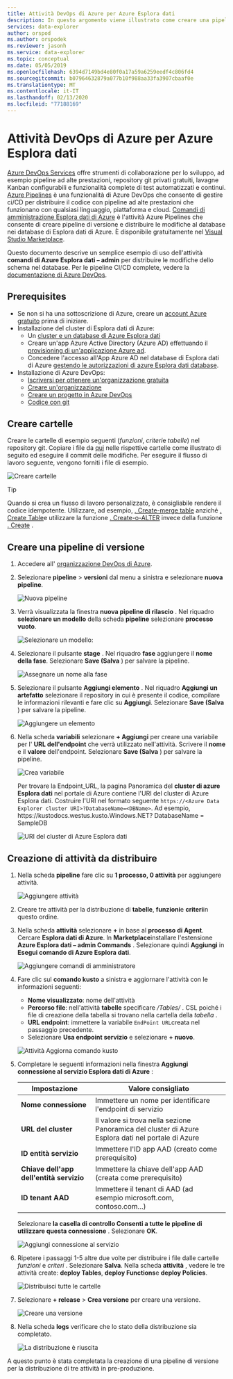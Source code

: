 ```yaml
---
title: Attività DevOps di Azure per Azure Esplora dati
description: In questo argomento viene illustrato come creare una pipeline di versione e distribuire
services: data-explorer
author: orspod
ms.author: orspodek
ms.reviewer: jasonh
ms.service: data-explorer
ms.topic: conceptual
ms.date: 05/05/2019
ms.openlocfilehash: 6394d7149bd4e80f0a17a59a6259eedf4c806fd4
ms.sourcegitcommit: b07964632879a077b10f988aa33fa3907cbaaf0e
ms.translationtype: MT
ms.contentlocale: it-IT
ms.lasthandoff: 02/13/2020
ms.locfileid: "77188169"
---
```

# <a name="azure-devops-task-for-azure-data-explorer"></a>Attività DevOps di Azure per Azure Esplora dati

[Azure DevOps Services](https://azure.microsoft.com/services/devops/) offre strumenti di collaborazione per lo sviluppo, ad esempio pipeline ad alte prestazioni, repository git privati gratuiti, lavagne Kanban configurabili e funzionalità complete di test automatizzati e continui. [Azure Pipelines](https://azure.microsoft.com/services/devops/pipelines/) è una funzionalità di Azure DevOps che consente di gestire ci/CD per distribuire il codice con pipeline ad alte prestazioni che funzionano con qualsiasi linguaggio, piattaforma e cloud.
[Comandi di amministrazione Esplora dati di Azure](https://marketplace.visualstudio.com/items?itemName=Azure-Kusto.PublishToADX) è l'attività Azure Pipelines che consente di creare pipeline di versione e distribuire le modifiche al database nei database di Esplora dati di Azure. È disponibile gratuitamente nel [Visual Studio Marketplace](https://marketplace.visualstudio.com/).

Questo documento descrive un semplice esempio di uso dell'attività **comandi di Azure Esplora dati – admin** per distribuire le modifiche dello schema nel database. Per le pipeline CI/CD complete, vedere la [documentazione di Azure DevOps](/azure/devops/user-guide/what-is-azure-devops?view=azure-devops#vsts).

## <a name="prerequisites"></a>Prerequisites

* Se non si ha una sottoscrizione di Azure, creare un [account Azure gratuito](https://azure.microsoft.com/free/) prima di iniziare.
* Installazione del cluster di Esplora dati di Azure:
    * Un [cluster e un database di Azure Esplora dati](/azure/data-explorer/create-cluster-database-portal)
    * Creare un'app Azure Active Directory (Azure AD) effettuando il [provisioning di un'applicazione Azure ad](/azure/kusto/management/access-control/how-to-provision-aad-app).
    * Concedere l'accesso all'App Azure AD nel database di Esplora dati di Azure [gestendo le autorizzazioni di azure Esplora dati database](/azure/data-explorer/manage-database-permissions).
* Installazione di Azure DevOps:
    * [Iscriversi per ottenere un'organizzazione gratuita](/azure/devops/user-guide/sign-up-invite-teammates?view=azure-devops)
    * [Creare un'organizzazione](/azure/devops/organizations/accounts/create-organization?view=azure-devops)
    * [Creare un progetto in Azure DevOps](/azure/devops/organizations/projects/create-project?view=azure-devops)
    * [Codice con git](/azure/devops/user-guide/code-with-git?view=azure-devops)

## <a name="create-folders"></a>Creare cartelle

Creare le cartelle di esempio seguenti (*funzioni*, *criteri*e *tabelle*) nel repository git. Copiare i file da [qui](https://github.com/Azure/azure-kusto-docs-samples/tree/master/DevOps_release_pipeline) nelle rispettive cartelle come illustrato di seguito ed eseguire il commit delle modifiche. Per eseguire il flusso di lavoro seguente, vengono forniti i file di esempio.

![Creare cartelle](media/devops/create-folders.png)

> [!TIP]
> Quando si crea un flusso di lavoro personalizzato, è consigliabile rendere il codice idempotente. Utilizzare, ad esempio, [. Create-merge table](/azure/kusto/management/create-table-command#create-merge-table) anziché [. Create Table](/azure/kusto/management/create-table-command)e utilizzare la funzione [. Create-o-ALTER](/azure/kusto/management/functions#create-or-alter-function) invece della funzione [. Create](/azure/kusto/management/functions#create-function) .

## <a name="create-a-release-pipeline"></a>Creare una pipeline di versione

1. Accedere all' [organizzazione DevOps di Azure](https://dev.azure.com/).
1. Selezionare **pipeline** > **versioni** dal menu a sinistra e selezionare **nuova pipeline**.

    ![Nuova pipeline](media/devops/new-pipeline.png)

1. Verrà visualizzata la finestra **nuova pipeline di rilascio** . Nel riquadro **selezionare un modello** della scheda **pipeline** selezionare **processo vuoto**.

     ![Selezionare un modello:](media/devops/select-template.png)

1. Selezionare il pulsante **stage** . Nel riquadro **fase** aggiungere il **nome della fase**. Selezionare **Save (Salva** ) per salvare la pipeline.

    ![Assegnare un nome alla fase](media/devops/stage-name.png)

1. Selezionare il pulsante **Aggiungi elemento** . Nel riquadro **Aggiungi un artefatto** selezionare il repository in cui è presente il codice, compilare le informazioni rilevanti e fare clic su **Aggiungi**. Selezionare **Save (Salva** ) per salvare la pipeline.

    ![Aggiungere un elemento](media/devops/add-artifact.png)

1. Nella scheda **variabili** selezionare **+ Aggiungi** per creare una variabile per l' **URL dell'endpoint** che verrà utilizzato nell'attività. Scrivere il **nome** e il **valore** dell'endpoint. Selezionare **Save (Salva** ) per salvare la pipeline. 

    ![Crea variabile](media/devops/create-variable.png)

    Per trovare la Endpoint_URL, la pagina Panoramica del **cluster di azure Esplora dati** nel portale di Azure contiene l'URI del cluster di Azure Esplora dati. Costruire l'URI nel formato seguente `https://<Azure Data Explorer cluster URI>?DatabaseName=<DBName>`.  Ad esempio, https:\//kustodocs.westus.kusto.Windows.NET? DatabaseName = SampleDB

    ![URI del cluster di Azure Esplora dati](media/devops/adx-cluster-uri.png)

## <a name="create-tasks-to-deploy"></a>Creazione di attività da distribuire

1. Nella scheda **pipeline** fare clic su **1 processo, 0 attività** per aggiungere attività. 

    ![Aggiungere attività](media/devops/add-task.png)

1. Creare tre attività per la distribuzione di **tabelle**, **funzioni**e **criteri**in questo ordine. 

1. Nella scheda **attività** selezionare **+** in base al **processo di Agent**. Cercare **Esplora dati di Azure**. In **Marketplace**installare l'estensione **Azure Esplora dati – admin Commands** . Selezionare quindi **Aggiungi** in **Esegui comando di Azure Esplora dati**.

     ![Aggiungere comandi di amministratore](media/devops/add-admin-commands.png)

1. Fare clic sul **comando kusto** a sinistra e aggiornare l'attività con le informazioni seguenti:
    * **Nome visualizzato**: nome dell'attività
    * **Percorso file**: nell'attività **tabelle** specificare */Tables/* . CSL poiché i file di creazione della tabella si trovano nella cartella della *tabella* .
    * **URL endpoint**: immettere la variabile `EndPoint URL`creata nel passaggio precedente.
    * Selezionare **Usa endpoint servizio** e selezionare **+ nuovo**.

    ![Attività Aggiorna comando kusto](media/devops/kusto-command-task.png)

1. Completare le seguenti informazioni nella finestra **Aggiungi connessione al servizio Esplora dati di Azure** :

    |Impostazione  |Valore consigliato  |
    |---------|---------|
    |**Nome connessione**     |    Immettere un nome per identificare l'endpoint di servizio     |
    |**URL del cluster**    |    Il valore si trova nella sezione Panoramica del cluster di Azure Esplora dati nel portale di Azure | 
    |**ID entità servizio**    |    Immettere l'ID app AAD (creato come prerequisito)     |
    |**Chiave dell'app dell'entità servizio**     |    Immettere la chiave dell'app AAD (creata come prerequisito)    |
    |**ID tenant AAD**    |      Immettere il tenant di AAD (ad esempio microsoft.com, contoso.com...)    |

    Selezionare **la casella di controllo Consenti a tutte le pipeline di utilizzare questa connessione** . Selezionare **OK**.

    ![Aggiungi connessione al servizio](media/devops/add-service-connection.png)

1. Ripetere i passaggi 1-5 altre due volte per distribuire i file dalle cartelle *funzioni* e *criteri* . Selezionare **Salva**. Nella scheda **attività** , vedere le tre attività create: **deploy Tables**, **deploy Functions**e **deploy Policies**.

    ![Distribuisci tutte le cartelle](media/devops/deploy-all-folders.png)

1. Selezionare **+ release** > **Crea versione** per creare una versione.

    ![Creare una versione](media/devops/create-release.png)

1. Nella scheda **logs** verificare che lo stato della distribuzione sia completato.

    ![La distribuzione è riuscita](media/devops/deployment-successful.png)

A questo punto è stata completata la creazione di una pipeline di versione per la distribuzione di tre attività in pre-produzione.